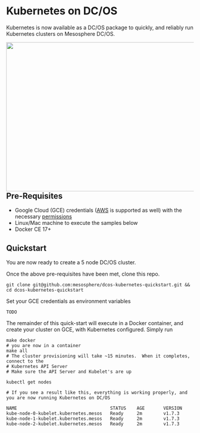 # Kubernetes on DC/OS

Kubernetes is now available as a DC/OS package to quickly, and reliably run Kubernetes clusters on Mesosphere DC/OS.

<img src="assets/ui-install.gif" align="left" height="400" width="600"></img>

## Pre-Requisites

* Google Cloud (GCE) credentials ([AWS](docs/aws.md) is supported as well) with the necessary [permissions](docs/gce_permissions.md)
* Linux/Mac machine to execute the samples below
* Docker CE 17+

## Quickstart

You are now ready to create a 5 node DC/OS cluster.

Once the above pre-requisites have been met, clone this repo.

```
git clone git@github.com:mesosphere/dcos-kubernetes-quickstart.git && cd dcos-kubernetes-quickstart
```

Set your GCE credentials as environment variables

```
TODO
```

The remainder of this quick-start will execute in a Docker container, and create your cluster on GCE, with Kubernetes configured.  Simply run

```
make docker
# you are now in a container
make all
# The cluster provisioning will take ~15 minutes.  When it completes, connect to the 
# Kubernetes API Server
# Make sure the API Server and Kubelet's are up

kubectl get nodes

# If you see a result like this, everything is working properly, and you are now running Kubernetes on DC/OS

NAME                                   STATUS    AGE       VERSION
kube-node-0-kubelet.kubernetes.mesos   Ready     2m        v1.7.3
kube-node-1-kubelet.kubernetes.mesos   Ready     2m        v1.7.3
kube-node-2-kubelet.kubernetes.mesos   Ready     2m        v1.7.3
```

